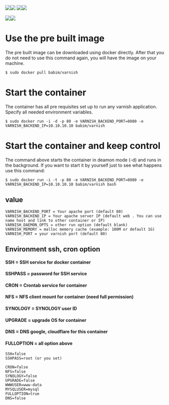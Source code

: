 [![](https://images.microbadger.com/badges/image/babim/varnish.svg)](https://microbadger.com/images/babim/varnish "Get your own image badge on microbadger.com")[![](https://images.microbadger.com/badges/version/babim/varnish.svg)](https://microbadger.com/images/babim/varnish "Get your own version badge on microbadger.com")
[![](https://images.microbadger.com/badges/image/babim/varnish:4.1.svg)](https://microbadger.com/images/babim/varnish:4.1 "Get your own image badge on microbadger.com")[![](https://images.microbadger.com/badges/version/babim/varnish:4.1.svg)](https://microbadger.com/images/babim/varnish:4.1 "Get your own version badge on microbadger.com")

[![](https://images.microbadger.com/badges/image/babim/varnish:alpine.svg)](https://microbadger.com/images/babim/varnish:alpine "Get your own image badge on microbadger.com")[![](https://images.microbadger.com/badges/version/babim/varnish:alpine.svg)](https://microbadger.com/images/babim/varnish:alpine "Get your own version badge on microbadger.com")

# Use the pre built image

The pre built image can be downloaded using docker directly. After that you do not need to use this command again, you will have the image on your machine.
```
$ sudo docker pull babim/varnish
```
# Start the container

The container has all pre requisites set up to run any varnish application. Specify all needed environment variables.
```
$ sudo docker run -i -d -p 80 -e VARNISH_BACKEND_PORT=8080 -e VARNISH_BACKEND_IP=10.10.10.10 babim/varnish
```
# Start the container and keep control

The command above starts the container in deamon mode (-d) and runs in the background. If you want to start it by yourself just to see what happens use this command:
```
$ sudo docker run -i -t -p 80 -e VARNISH_BACKEND_PORT=8080 -e VARNISH_BACKEND_IP=10.10.10.10 babim/varnish bash
```

## value
```
VARNISH_BACKEND_PORT = Your apache port (default 80)
VARNISH_BACKEND_IP = Your apache server IP (default web . You can use name host and link to other container or IP)
VARNISH_DAEMON_OPTS = other run option (default blank)
VARNISH_MEMORY = malloc memory cache (example: 100M or default 1G)
VARNISH_PORT = your varnish port (default 80)
```
## Environment ssh, cron option

#### SSH = SSH service for docker container
#### SSHPASS = password for SSH service
#### CRON = Crontab service for container
#### NFS = NFS client mount for container (need full permission)
#### SYNOLOGY = SYNOLOGY user ID
#### UPGRADE = upgrade OS for container
#### DNS = DNS google, cloudflare for this container
#### FULLOPTION = all option above


```
SSH=false
SSHPASS=root (or you set)

CRON=false
NFS=false
SYNOLOGY=false
UPGRADE=false
WWWUSER=www-data
MYSQLUSER=mysql
FULLOPTION=true
DNS=false
```
